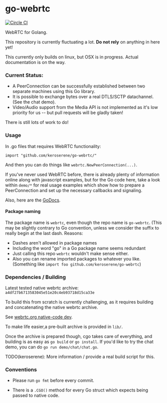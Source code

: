 # go-webrtc

[![Circle CI](https://circleci.com/gh/keroserene/go-webrtc.svg?style=svg)](https://circleci.com/gh/keroserene/go-webrtc)

WebRTC for Golang.

This repository is currently fluctuating a lot.
**Do not rely** on anything in here yet!

This currently only builds on linux, but OSX is in progress.
Actual documentation is on the way.

### Current Status:

- A PeerConnection can be successfully established between two separate machines
  using this Go library.
- It is possible to exchange bytes over a real DTLS/SCTP datachannel. (See the
  chat demo).
- Video/Audio support from the Media API is not implemented as it's low priority
  for us -- but pull requests will be gladly taken!

There is still lots of work to do!

### Usage

In .go files that requires WebRTC functionality:
```
import "github.com/keroserene/go-webrtc/"
```
And then you can do things like `webrtc.NewPeerConnection(...)`.

If you've never used WebRTC before, there is already plenty of information
online along with javascript examples, but for the Go code here, take a look
within `demo/*` for real usage examples which show how to prepare a
PeerConnection and set up the necessary callbacks and signaling.

Also, here are the [GoDocs](https://godoc.org/github.com/keroserene/go-webrtc).

#### Package naming

The package name is `webrtc`, even though the repo name is `go-webrtc`.
(This may be slightly contrary to Go convention, unless we consider the suffix
to really begin at the last dash. Reasons:
- Dashes aren't allowed in package names
- Including the word "go" in a Go package name seems redundant
- Just calling this repo `webrtc` wouldn't make sense either.
- Also you can rename imported packages to whatever you like.
(Something like `import foo github.com/keroserene/go-webrtc`)

### Dependencies / Building

Latest tested native webrtc archive: `a4df27b6713583045e51e20c4eb93718d15ca33e`

To build this from scratch is currently challenging, as it requires
building and concatenating the native webrtc archive.

See [webrtc.org native-code dev](http://webrtc.org/native-code/development/).

To make life easier,a pre-built archive is provided in `lib/`.

Once the archive is prepared though, cgo takes care of everything, and building
is as easy as `go build` or `go install`.
If you'd like to try the chat demo, you can do `go run demo/chat/chat.go`.

TODO(keroserene): More information / provide a real build script for this.

### Conventions

- Please run `go fmt` before every commit.

- There is a `.CGO()` method for every Go struct which expects being passed to
  native code.

